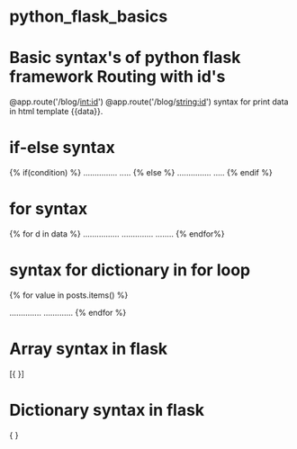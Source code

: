 # python_flask_basics
Basic syntax's of  python flask framework
Routing with id's
=====================
@app.route('/blog/<int:id>')
@app.route('/blog/<string:id>')
syntax for print data in html template {{data}}.

if-else syntax
===============

{% if(condition) %}
...............
.....
{% else %}
...............
.....
{% endif %}


for syntax 
============

{% for d in data %}
................
..............
........
{% endfor%}


syntax for dictionary in for loop
==================================

{% for value in posts.items() %}

..............
.............
{% endfor %}

Array syntax in flask
======================
[{      }]

Dictionary syntax in flask
===========================
{       }


